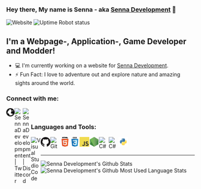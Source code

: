 ### Hey there, My name is Senna - aka [Senna Development][website] 👋

![Website](https://img.shields.io/website?down_color=Red&down_message=Down&label=Senna%20Development%20Website&logo=html5&style=for-the-badge&up_message=Online&url=https%3A%2F%2Fsennadevelopment.github.io%2F)
![Uptime Robot status](https://img.shields.io/uptimerobot/status/m785593133-4b4bb32c389b97490899281a?label=Hawk%20Discord%20Bot&logo=discord&style=for-the-badge)

## I'm a Webpage-, Application-, Game Developer and Modder!
- 💻 I'm currently working on a website for [Senna Development][website].
- ⚡ Fun Fact: I love to adventure out and explore nature and amazing sights around the world.

### Connect with me:
[<img align="left" alt="SennaDevelopment.github.io" width="22px" src="https://raw.githubusercontent.com/iconic/open-iconic/master/svg/globe.svg"/>][website]
[<img align="left" alt="SennaDevelopment | Twitter" width="22px" src="https://cdn.jsdelivr.net/npm/simple-icons@v3/icons/twitter.svg"/>][twitter]
[<img align="left" alt="SennaDevelopment | Discord" width="22px" src="https://cdn.jsdelivr.net/npm/simple-icons@v3/icons/discord.svg"/>][discord]

<br/>

### Languages and Tools:

<img align="left" alt="Visual Studio Code" width="26px" src="https://upload.wikimedia.org/wikipedia/commons/thumb/9/9a/Visual_Studio_Code_1.35_icon.svg/64px-Visual_Studio_Code_1.35_icon.png"/>
<img align="left" alt="GitHub" width="26px" src="https://raw.githubusercontent.com/github/explore/78df643247d429f6cc873026c0622819ad797942/topics/github/github.png"/>
<img align="left" alt="Git" width="26px" src="https://upload.wikimedia.org/wikipedia/commons/thumb/3/3f/Git_icon.svg/1024px-Git_icon.svg.png"/>
<img align="left" alt="HTML5" width="26px" src="https://raw.githubusercontent.com/github/explore/80688e429a7d4ef2fca1e82350fe8e3517d3494d/topics/html/html.png"/>
<img align="left" alt="CSS" width="26px" src="https://raw.githubusercontent.com/github/explore/80688e429a7d4ef2fca1e82350fe8e3517d3494d/topics/css/css.png"/>
<img align="left" alt="JavaScript" width="26px" src="https://raw.githubusercontent.com/github/explore/80688e429a7d4ef2fca1e82350fe8e3517d3494d/topics/javascript/javascript.png"/>
<img align="left" alt="Node.js" width="26px" src="https://raw.githubusercontent.com/github/explore/80688e429a7d4ef2fca1e82350fe8e3517d3494d/topics/nodejs/nodejs.png"/>
<img align="left" alt="C#" width="26px" src="https://cdn.iconscout.com/icon/free/png-512/csharp-1-1175241.png"/>
<img align="left" alt="C#" width="26px" src="https://images.vexels.com/media/users/3/166401/isolated/lists/b82aa7ac3f736dd78570dd3fa3fa9e24-java-programming-language-icon.png"/>
<img align="left" alt="C#" width="26px" src="https://raw.githubusercontent.com/github/explore/80688e429a7d4ef2fca1e82350fe8e3517d3494d/topics/python/python.png"/>

<br/>
<br/>

---

<img align="left" alt="Senna Development's Github Stats" src="https://github-readme-stats.senna.vercel.app/api?username=senna&show_icons=true&hide_border=true&count_private=true"/>
<img align="center" alt="Senna Development's Github Most Used Language Stats" src="https://github-readme-stats.senna.vercel.app/api/top-langs/?username=sennadevelopment&hide_border=true"/>


[website]: https://sennadevelopment.github.io/
[twitter]: https://twitter.com/sennadevelop/
[discord]: https://discord.com/invite/sennadevelopment
